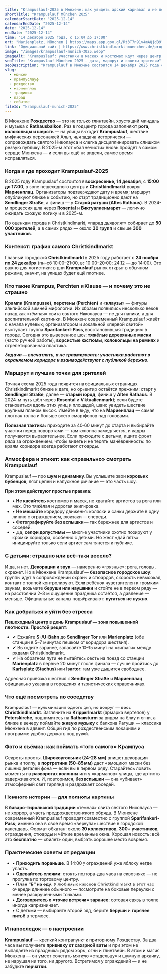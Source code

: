 ```yaml
---
title: "Krampuslauf-2025 в Мюнхене: как увидеть адский карнавал и не потеряться в толпе"
shortTitle: "Krampuslauf München 2025"
calendarStartDate: "2025-12-14"
calendarEndDate: "2025-12-14"
date: "2025-12-14"
endDate: "2025-12-14"
time: "14 декабря 2025 года, с 15:00 до 17:00"
ort: "Marienplatz, München | https://maps.app.goo.gl/Rt3T7n91v4mAQjdB9"
link: "Официальный сайт | https://www.christkindlmarkt-muenchen.de/programm/krampuslauf"
image: "/images/krampuslauf-munich-2025.webp"
imageAlt: "Krampuslauf: участники в масках и костюмах идут через центр Мюнхена"
seoTitle: "Krampuslauf München 2025 — дата, маршрут и советы зрителям"
seoDescription: "Krampuslauf в Мюнхене состоится 14 декабря 2025 года с 15:00 до 17:00. Узнайте маршрут, атмосферу и советы для комфортного просмотра."
slug:
  - мюнхен
  - крампуслауф
  - рождество
  - мариенплац
  - традиция
  - парад
  - событие
fileId: "krampuslauf-munich-2025"
---
```


В Мюнхене **Рождество** — это не только глинтвейн, хрустящий миндаль и музыка с **Rathausbalkon**. Раз в год центр города заполняют **рога, колокольцы и шерсть** — на улицы выходит **Krampuslauf**, шествие мифических персонажей Альп, чья задача исторически — сопровождать святого Николауса и слегка дисциплинировать слишком резвую публику. В 2025-м этот «бал нечисти» вновь пройдёт в самом сердце Мюнхена — и если вы ещё не видели, самое время исправляться.

### Когда и где проходит Krampuslauf-2025

В 2025 году Krampuslauf состоится в **воскресенье, 14 декабря**, с **15:00 до 17:00**, в зоне пешеходного центра и **Christkindlmarkt** вокруг **Мариенплац**. Организаторы подтверждают дату и время; маршрут опубликуют ближе к событию, но старт традиционно дают на **Sendlinger Straße**, а финиш — у **Старой ратуши (Altes Rathaus)**. В 2024-м процессия шла через **Rosental** и **Виктуалиенмаркт** — логично ожидать схожую логику и в 2025-м.  

По оценкам города и Christkindlmarkt, «парад дьяволят» собирает до **50 000 зрителей**, а в самих рядах — около **30 групп** и свыше **300 участников**.  

### Контекст: график самого Christkindlmarkt

Главный городской **Christkindlmarkt** в 2025 году работает с **24 ноября по 24 декабря** (пн–сб 10:00–21:00, вс 10:00–20:00; 24.12 — до 14:00). Это важно для логистики: в дни **Krampuslauf** рынок открыт в обычном режиме, значит, на улицах будет ещё плотнее.  

### Кто такие Krampus, Perchten и Klause — и почему это не страшно

**Крампи (Krampusse)**, **перхтены (Perchten)** и «**клаузы**» — фигуры альпийской зимней мифологии. Их образы появились несколько веков назад как «тёмная» свита святого Николауса — не для паники, а для воспитательной картинки. В Мюнхене современный Krampuslauf живёт с начала нулевых; организатором и локальной «первой свитой» выступает группа **Sparifankerl-Pass**, восстановившая традицию в городе. Сегодня это выверенное шоу: **тяжёлые деревянные маски** (часто ручной работы), **ворсистые костюмы**, **колокольцы на ремнях** и отрепетированная пластика. 

_**Задача — впечатлять, а не травмировать: участники работают в охраняемом коридоре и взаимодействуют с публикой бережно.**_  

### Маршрут и лучшие точки для зрителей

Точная схема 2025 года появится на официальных страницах Christkindlmarkt ближе к дате, но ориентир остаётся прежним: старт у **Sendlinger Straße**, далее — **старый город**, финиш у **Alten Rathaus**. В 2024-м путь шёл через **Rosental** и **Viktualienmarkt**; если будете становиться вдоль этих улиц и площадей, шанс увидеть шествие крупным планом высок. Имейте в виду, что на **Мариенплац** — самая плотная толпа и больше всего смартфонов над головами.  

**Полезная тактика:** приходите за 40–60 минут до старта и выбирайте участки перед поворотами — там колонна замедляется, и кадры получаются выразительнее. Если приходите с детьми, ищите фронт ряда за ограждением, чтобы видеть и не терять манёвренность: по краям коридора всегда работают стюарды.

### Атмосфера и этикет: как «правильно» смотреть Krampuslauf

Krampuslauf — про **шум и динамику**. Вы услышите звон **коровьих бубенцов**, лязг цепей и напускное рычание — это часть шоу. 

**При этом действуют простые правила:**
- • **Не касайтесь** костюмов и масок, не хватайте артистов за рога или мех. Это тяжёлая и дорогая экипировка.  
- • **Не мешайте** коридору движения: коляски и санки держите в одну линию с ограждением, рюкзаки — спереди.  
- • **Фотографируйте без вспышки** — так бережнее для артистов и соседей.  
- • Да, **селфи допустимы** — многие участники охотно позируют у кромки коридора, особенно с детьми. Но жест «дай пять» инициируйте только если артист сам тянется к публике.  

### С детьми: страшно или всё-таки весело?

И да, и нет. **Декорации и звук** — намеренно «грязные»: рога, головы, скрежет. Но в Мюнхене Krampuslauf — **безопасное городское шоу**: группы идут в сопровождении охраны и стюардов, скорость невысокая, контакт с толпой контролируют. Если ребёнок чувствителен к громким звукам, возьмите **беруши или наушники** и стойте не в первом ряду — на расстоянии 2–3 м ощущение праздника остаётся, а давление — меньше. Официальные каналы подчёркивают: **пугаться не нужно**.  

### Как добраться и уйти без стресса

**Пешеходный центр в день Krampuslauf — зона повышенной плотности. Простой рецепт:**
- ✔ Езжайте **S-/U-Bahn** до **Sendlinger Tor** или **Marienplatz** (обе станции в 5–7 минутах пешком от коридора шествия).  
- ✔ Выходите заранее, запасайте 10–15 минут на «зигзаги» между рядами Christkindlmarkt.  
- ✔ На обратном пути не пытайтесь сесть на поезд со станции **Marienplatz** в первые 20 минут после финала — лучше пройтись до **Karlsplatz (Stachus)** или **Isartor**: там уже дышится свободнее.  

Адресная привязка шествия к **Sendlinger Straße** и **Мариенплац** официально указана в городских и туристических справочниках.  

### Что ещё посмотреть по соседству

Krampuslauf — кульминация одного дня, но вокруг — весь **Christkindlmarkt**. Загляните на **Kripperlmarkt** (ярмарка вертепов) у **Peterskirche**, поднимитесь на **Rathausturm** за видом на ёлку и огни, а ближе к вечеру поймайте **живую музыку** с балкона Ратуши — классика Мюнхена в адвент. Общий гид по рождественским локациям и программе удобно держать под рукой.  

### Фото и съёмка: как поймать «того самого» Крампуса

Секреты просты. **Широкоугольник (24–28 мм)** впишет декорации рынка и толпу, а **портретник (50–85 мм)** даст «эмоцию» маски без лишних деталей фона — если вы в первом ряду. Старайтесь ловить моменты на **разворотах колонны** или у «карманов» улицы, где артисты задерживаются. И, повторимся, **без вспышки** — она «убивает» атмосферный свет гирлянд и раздражает соседей.

### Немного истории — для полноты картины

В **баваро-тирольской традиции** «тёмная» свита святого Николауса — не хоррор, а часть предрождественского обряда. В Мюнхене современный Krampuslauf проводят совместно с группой **Sparifankerl-Pass**; именно она в своё время «вернула» шествие в городской календарь. Формат обкатан: около **30 коллективов**, **300+ участников**, ограждения, стюарды и чёткие временные окна. Хорошая новость: всё это **бесплатно** — «билет» один, выбрать хорошее место вовремя.  

### Практические советы от редакции

- • **Приходить пораньше**. В 14:00 у ограждений уже яблоку негде упасть.  
- • **Одевайтесь слоями**: стоять полтора-два часа на сквозняке — не прогулка по торговому центру.  
- • **План “Б” на еду**. У любимых киосков Christkindlmarkt в этот час очереди длиннее обычного — посмотрите на боковые переулки с менее раскрученными точками.  
- • **Договоритесь о «точке встречи» заранее**: сотовая связь в толпе иногда капризничает.  
- • С детьми — выбирайте второй ряд, берите **беруши** и **горячее питьё** в термосе.  

### И напоследок — о настроении

**Krampuslauf** — крепкий контрапункт к приторному Рождеству. За два часа вы получаете **прививку от сахарной ваты** и при этом не выпадаете из праздника: рядом хоры, огни и глинтвейн. В этом и магия Мюнхена — он умеет сочетать мягкую «стадельцу» и шумную архаику, не нарушая ни того, ни другого. Встретимся у ограждений — и не забудьте **перчатки**.
